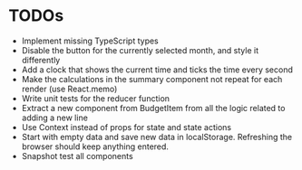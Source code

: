 # TODOs

- Implement missing TypeScript types
- Disable the button for the currently selected month, and style it differently
- Add a clock that shows the current time and ticks the time every second
- Make the calculations in the summary component not repeat for each render (use React.memo)
- Write unit tests for the reducer function
- Extract a new component from BudgetItem from all the logic related to adding a new line
- Use Context instead of props for state and state actions
- Start with empty data and save new data in localStorage. Refreshing the browser should keep anything entered.
- Snapshot test all components
